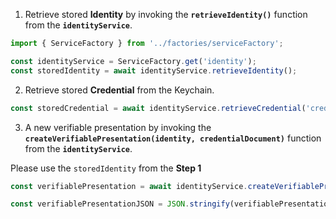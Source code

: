 
1. Retrieve stored **Identity** by invoking the **`retrieveIdentity()`** function from the **`identityService`**. 

```js
import { ServiceFactory } from '../factories/serviceFactory';  

const identityService = ServiceFactory.get('identity');
const storedIdentity = await identityService.retrieveIdentity();
```

2. Retrieve stored **Credential** from the Keychain.

```js
const storedCredential = await identityService.retrieveCredential('credentialId');
```

3. A new verifiable presentation by invoking the **`createVerifiablePresentation(identity, credentialDocument)`** function from the **`identityService`**.  

Please use the `storedIdentity` from the **Step 1**

```js
const verifiablePresentation = await identityService.createVerifiablePresentation(storedIdentity, storedCredential.credentialDocument);

const verifiablePresentationJSON = JSON.stringify(verifiablePresentation, null, 2);
```
